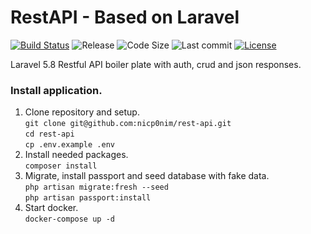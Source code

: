 # RestAPI - Based on Laravel
[![Build Status](https://img.shields.io/travis/nicp0nim/rest-api)](https://travis-ci.com/nicp0nim/rest-api)
![Release](https://img.shields.io/github/release/nicp0nim/rest-api)
![Code Size](https://img.shields.io/github/languages/code-size/nicp0nim/rest-api)
![Last commit](https://img.shields.io/github/last-commit/nicp0nim/rest-api)
[![License](https://img.shields.io/github/license/nicp0nim/rest-api)](https://github.com/nicp0nim/rest-api/blob/master/LICENSE)

Laravel 5.8 Restful API boiler plate with auth, crud and json responses.

### Install application.

1. Clone repository and setup.<br>
`git clone git@github.com:nicp0nim/rest-api.git`<br>
`cd rest-api`<br>
`cp .env.example .env`<br>
2. Install needed packages.<br>
`composer install`<br>
3. Migrate, install passport and seed database with fake data.<br>
`php artisan migrate:fresh --seed`<br>
`php artisan passport:install`<br>
4. Start docker.<br>
`docker-compose up -d`

